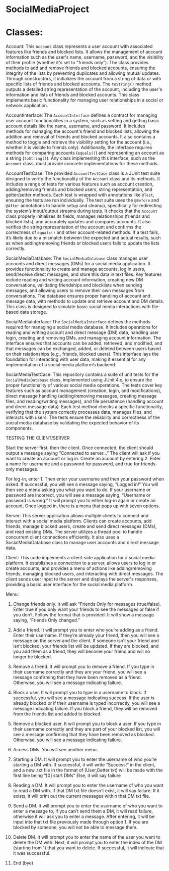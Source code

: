 # SocialMediaProject

# Classes:
Account: This `Account` class represents a user account with associated features like friends and blocked lists. It allows the management of account information such as the user's name, username, password, and the visibility of their profile (whether it's set to "friends only"). The class provides methods to add and remove friends and blocked accounts, ensuring the integrity of the lists by preventing duplicates and allowing mutual updates. Through constructors, it initializes the account from a string of data or with specific lists of friends and blocked accounts. The `toString()` method outputs a detailed string representation of the account, including the user's information and lists of friends and blocked accounts. This class implements basic functionality for managing user relationships in a social or network application.

AccountInterface: The `AccountInterface` defines a contract for managing user account functionalities in a system, such as setting and getting basic account details like the name, username, and password. It includes methods for managing the account's friend and blocked lists, allowing the addition and removal of friends and blocked accounts. It also contains a method to toggle and retrieve the visibility setting for the account (i.e., whether it is visible to friends only). Additionally, the interface requires methods for comparing accounts (`equals()`) and representing an account as a string (`toString()`). Any class implementing this interface, such as the `Account` class, must provide concrete implementations for these methods.

AccountTestCase: The provided `AccountTestCase` class is a JUnit test suite designed to verify the functionality of the `Account` class and its methods. It includes a range of tests for various features such as account creation, adding/removing friends and blocked users, string representation, and getter/setter methods. Each test is wrapped with annotations like `@Test`, ensuring the tests are run individually. The test suite uses the `@Before` and `@After` annotations to handle setup and cleanup, specifically for redirecting the system’s input/output streams during tests. It checks that the `Account` class properly initializes its fields, manages relationships (friends and blocked lists), and accurately updates and compares accounts. It also verifies the string representation of the account and confirms the correctness of `equals()` and other account-related methods. If a test fails, it’s likely due to a mismatch between the expected and actual results, such as when adding/removing friends or blocked users fails to update the lists correctly.

SocialMediaDatabase: The `SocialMediaDatabase` class manages user accounts and direct messages (DMs) for a social media application. It provides functionality to create and manage accounts, log in users, send/receive direct messages, and store this data in text files. Key features include reading and writing account information, creating new DM conversations, validating friendships and blocklists when sending messages, and allowing users to remove their own messages from conversations. The database ensures proper handling of account and message data, with methods to update and retrieve account and DM details. This class is designed to simulate basic social media interactions with file-based data storage.


SocialMediaInterface: The `SocialMediaInterface` defines the methods required for managing a social media database. It includes operations for reading and writing account and direct message (DM) data, handling user login, creating and removing DMs, and managing account information. The interface ensures that accounts can be added, retrieved, and modified, and that messages can be exchanged, added, or deleted between users based on their relationships (e.g., friends, blocked users). This interface lays the foundation for interacting with user data, making it essential for any implementation of a social media platform’s backend.

SocialMediaTestCase: This repository contains a suite of unit tests for the `SocialMediaDatabase` class, implemented using JUnit 4.x, to ensure the proper functionality of various social media operations. The tests cover key features such as account management (creation, login, and modifications), direct message handling (adding/removing messages, creating message files, and reading/writing messages), and file persistence (handling account and direct message data). Each test method checks a specific functionality, verifying that the system correctly processes data, manages files, and interacts with users. The tests ensure the reliability and correctness of the social media database by validating the expected behavior of its components.


TESTING THE CLIENT/SERVER

Start the server first, then the client. Once connected, the client should output a message saying “Connected to server...” The client will ask if you want to create an account or log in. Create an account by entering 2. Enter a name for username and a password for password, and true for friends-only messages.  

For log-in, enter 1. Then enter your username and then your password when asked. If successful, you will see a message saying, “Logged in!” You will then see a menu asking you what you want to do. If your username or password are incorrect, you will see a message saying, “Username or password is wrong.” It will prompt you to either log-in again or create an account. Once logged in, there is a menu that pops up with seven options.  

Server: This server application allows multiple clients to connect and interact with a social media platform. Clients can create accounts, add friends, manage blocked users, create and send direct messages (DMs), and read existing DMs. The server utilizes a thread pool to handle concurrent client connections efficiently. It also uses a SocialMediaDatabase class to manage user accounts and direct message data.

Client: This code implements a client-side application for a social media platform. It establishes a connection to a server, allows users to log in or create accounts, and provides a menu of actions like adding/removing friends, managing blocked users, and interacting with direct messages. The client sends user input to the server and displays the server's responses, providing a basic user interface for the social media platform.

Menu: 

1. Change friends only. It will ask “Friends Only for messages (true/false). Enter true if you only want your friends to see the messages or false if you don’t. Follow the format that is provided. It will show a message saying, “Friends Only changed.” 

2. Add a friend. It will prompt you to enter who you’re adding as a friend. Enter their username. If they’re already your friend, then you will see a message on the server and the client. If someone isn’t your friend and isn’t blocked, your friends list will be updated. If they are blocked, and you add them as a friend, they will become your friend and will no longer be blocked.  

3. Remove a friend. It will prompt you to remove a friend. If you type in their username correctly and they are your friend, you will see a message confirming that they have been removed as a friend. Otherwise, you will see a message indicating failure.  

4. Block a user. It will prompt you to type in a username to block. If successful, you will see a message indicating success. If the user is already blocked or if their username is typed incorrectly, you will see a message indicating failure. If you block a friend, they will be removed from the friends list and added to blocked.  

5. Remove a blocked user. It will prompt you to block a user. If you type in their username correctly and they are part of your blocked list, you will see a message confirming that they have been removed as blocked. Otherwise, you will see a message indicating failure. 

6. Access DMs. You will see another menu.  

  1. Starting a DM. It will prompt you to enter the username of who you’re starting a DM with. If successful, it will write “Success!” in the client, and a new .txt file in the format of (User,Getter.txt) will be made with the first line being “[0] start DMs” Else, it will say failure 

  2. Reading a DM. It will prompt you to enter the username of who you want to read a DM with. If that DM txt file doesn't exist, it will say failure. If it exists, it will print out the current messages within that DM txt file. 

  3. Send a DM. It will prompt you to enter the username of who you want to enter a message to, if you can’t send them a DM, it will read failure, otherwise it will ask you to enter a message. After entering, it will be input into that txt file previously made through option 1. If you are blocked by someone, you will not be able to message them. 

  4. Delete DM. It will prompt you to enter the name of the user you want to delete the DM with. Next, it will prompt you to enter the index of the DM (starting from 1) that you want to delete. If successful, it will indicate that it was successful.  

7. End (bye)
